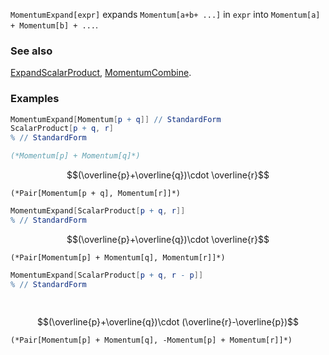 `MomentumExpand[expr]` expands `Momentum[a+b+ ...]` in `expr` into `Momentum[a] + Momentum[b] + ...`.

### See also

[ExpandScalarProduct](ExpandScalarProduct), [MomentumCombine](MomentumCombine).

### Examples

```mathematica
MomentumExpand[Momentum[p + q]] // StandardForm
ScalarProduct[p + q, r]
% // StandardForm

(*Momentum[p] + Momentum[q]*)
```

$$(\overline{p}+\overline{q})\cdot \overline{r}$$

```
(*Pair[Momentum[p + q], Momentum[r]]*)
```

```mathematica
MomentumExpand[ScalarProduct[p + q, r]]
% // StandardForm
```

$$(\overline{p}+\overline{q})\cdot \overline{r}$$

```
(*Pair[Momentum[p] + Momentum[q], Momentum[r]]*)
```

```mathematica
MomentumExpand[ScalarProduct[p + q, r - p]]
% // StandardForm 
  
 

```

$$(\overline{p}+\overline{q})\cdot (\overline{r}-\overline{p})$$

```
(*Pair[Momentum[p] + Momentum[q], -Momentum[p] + Momentum[r]]*)
```